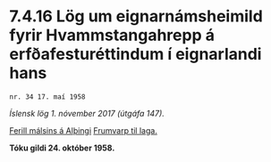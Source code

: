 # 7.4.16 Lög um eignarnámsheimild fyrir Hvammstangahrepp á erfðafesturéttindum í eignarlandi hans

`nr. 34 17. maí 1958`

_Íslensk lög 1. nóvember 2017 (útgáfa 147)._

[Ferill málsins á Alþingi](https://www.althingi.is/thingstorf/thingmalalistar-eftir-thingum/ferill/?ltg=77&mnr=177)
[Frumvarp til laga.](https://www.althingi.is/altext/77/s/pdf/0410.pdf)

**Tóku gildi 24. október 1958.**

